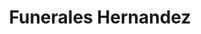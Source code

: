 ---
title: "Funerales Hernandez"
url: /monterrey/funerales-hernandez/
shop: directores de funerarias
---